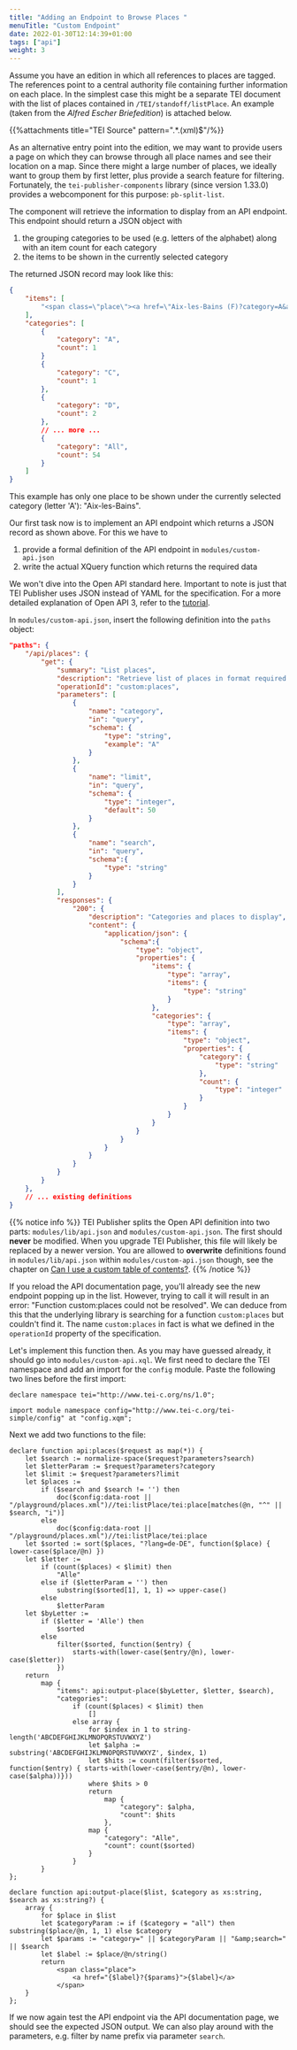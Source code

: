 ```yaml
---
title: "Adding an Endpoint to Browse Places "
menuTitle: "Custom Endpoint"
date: 2022-01-30T12:14:39+01:00
tags: ["api"]
weight: 3
---
```


Assume you have an edition in which all references to places are tagged. The references point to a central authority file containing further information on each place. In the simplest case this might be a separate TEI document with the list of places contained in `/TEI/standoff/listPlace`. An example (taken from the *Alfred Escher Briefedition*) is attached below.

{{%attachments title="TEI Source" pattern=".*\.(xml)$"/%}}

As an alternative entry point into the edition, we may want to provide users a page on which they can browse through all place names and see their location on a map. Since there might a large number of places, we ideally want to group them by first letter, plus provide a search feature for filtering. Fortunately, the `tei-publisher-components` library (since version 1.33.0) provides a webcomponent for this purpose: `pb-split-list`.

The component will retrieve the information to display from an API endpoint. This endpoint should return a JSON object with

1. the grouping categories to be used (e.g. letters of the alphabet) along with an item count for each category
2. the items to be shown in the currently selected category

The returned JSON record may look like this:

```json
{
    "items": [
        "<span class=\"place\"><a href=\"Aix-les-Bains (F)?category=A&amp;search=le\">Aix-les-Bains (F)</a></span>"
    ],
    "categories": [
        {
            "category": "A",
            "count": 1
        }
        {
            "category": "C",
            "count": 1
        },
        {
            "category": "D",
            "count": 2
        },
        // ... more ...
        {
            "category": "All",
            "count": 54
        }
    ]
}
```

This example has only one place to be shown under the currently selected category (letter 'A'): "Aix-les-Bains".

Our first task now is to implement an API endpoint which returns a JSON record as shown above. For this we have to

1. provide a formal definition of the API endpoint in `modules/custom-api.json`
2. write the actual XQuery function which returns the required data

We won't dive into the Open API standard here. Important to note is just that TEI Publisher uses JSON instead of YAML for the specification. For a more detailed explanation of Open API 3, refer to the [tutorial](https://support.smartbear.com/swaggerhub/docs/tutorials/openapi-3-tutorial.html).

In `modules/custom-api.json`, insert the following definition into the `paths` object:

```json
"paths": {
    "/api/places": {
        "get": {
            "summary": "List places",
            "description": "Retrieve list of places in format required by pb-split-list",
            "operationId": "custom:places",
            "parameters": [
                {
                    "name": "category",
                    "in": "query",
                    "schema": {
                        "type": "string",
                        "example": "A"
                    }
                },
                {
                    "name": "limit",
                    "in": "query",
                    "schema": {
                        "type": "integer",
                        "default": 50
                    }
                },
                {
                    "name": "search",
                    "in": "query",
                    "schema":{
                        "type": "string"
                    }
                }
            ],
            "responses": {
                "200": {
                    "description": "Categories and places to display",
                    "content": {
                        "application/json": {
                            "schema":{
                                "type": "object",
                                "properties": {
                                    "items": {
                                        "type": "array",
                                        "items": {
                                            "type": "string"
                                        }
                                    },
                                    "categories": {
                                        "type": "array",
                                        "items": {
                                            "type": "object",
                                            "properties": {
                                                "category": {
                                                    "type": "string"
                                                },
                                                "count": {
                                                    "type": "integer"
                                                }
                                            }
                                        }
                                    }
                                }
                            }
                        }
                    }
                }
            }
        }
    },
    // ... existing definitions
}
```

{{% notice info %}}
TEI Publisher splits the Open API definition into two parts: `modules/lib/api.json` and `modules/custom-api.json`. The first should **never** be modified. When you upgrade TEI Publisher, this file will likely be replaced by a newer version. You are allowed to **overwrite** definitions found in `modules/lib/api.json` within `modules/custom-api.json` though, see the chapter on [Can I use a custom table of contents?](/templates/custom-toc).
{{% /notice %}}

If you reload the API documentation page, you'll already see the new endpoint popping up in the list. However, trying to call it will result in an error: "Function custom:places could not be resolved". We can deduce from this that the underlying library is searching for a function `custom:places` but couldn't find it. The name `custom:places` in fact is what we defined in the `operationId` property of the specification.

Let's implement this function then. As you may have guessed already, it should go into `modules/custom-api.xql`. We first need to declare the TEI namespace and add an import for the `config` module. Paste the following two lines before the first import:

```xquery
declare namespace tei="http://www.tei-c.org/ns/1.0";

import module namespace config="http://www.tei-c.org/tei-simple/config" at "config.xqm";
```

Next we add two functions to the file:

```xquery
declare function api:places($request as map(*)) {
    let $search := normalize-space($request?parameters?search)
    let $letterParam := $request?parameters?category
    let $limit := $request?parameters?limit
    let $places :=
        if ($search and $search != '') then
            doc($config:data-root || "/playground/places.xml")//tei:listPlace/tei:place[matches(@n, "^" || $search, "i")]
        else
            doc($config:data-root || "/playground/places.xml")//tei:listPlace/tei:place
    let $sorted := sort($places, "?lang=de-DE", function($place) { lower-case($place/@n) })
    let $letter := 
        if (count($places) < $limit) then 
            "Alle"
        else if ($letterParam = '') then
            substring($sorted[1], 1, 1) => upper-case()
        else
            $letterParam
    let $byLetter :=
        if ($letter = 'Alle') then
            $sorted
        else
            filter($sorted, function($entry) {
                starts-with(lower-case($entry/@n), lower-case($letter))
            })
    return
        map {
            "items": api:output-place($byLetter, $letter, $search),
            "categories":
                if (count($places) < $limit) then
                    []
                else array {
                    for $index in 1 to string-length('ABCDEFGHIJKLMNOPQRSTUVWXYZ')
                    let $alpha := substring('ABCDEFGHIJKLMNOPQRSTUVWXYZ', $index, 1)
                    let $hits := count(filter($sorted, function($entry) { starts-with(lower-case($entry/@n), lower-case($alpha))}))
                    where $hits > 0
                    return
                        map {
                            "category": $alpha,
                            "count": $hits
                        },
                    map {
                        "category": "Alle",
                        "count": count($sorted)
                    }
                }
        }
};

declare function api:output-place($list, $category as xs:string, $search as xs:string?) {
    array {
        for $place in $list
        let $categoryParam := if ($category = "all") then substring($place/@n, 1, 1) else $category
        let $params := "category=" || $categoryParam || "&amp;search=" || $search
        let $label := $place/@n/string()
        return
            <span class="place">
                <a href="{$label}?{$params}">{$label}</a>
            </span>
    }
};
```

If we now again test the API endpoint via the API documentation page, we should see the expected JSON output. We can also play around with the parameters, e.g. filter by name prefix via parameter `search`.